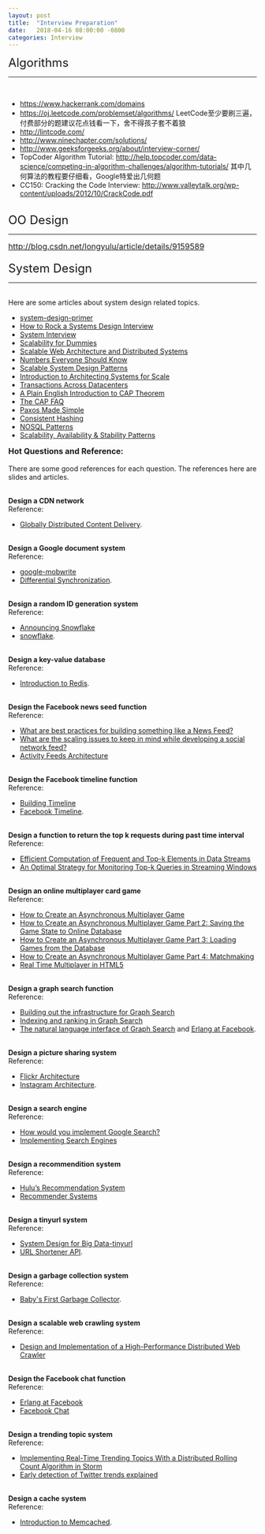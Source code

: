 ```yaml
---
layout: post
title:  "Interview Preparation"
date:   2018-04-16 08:00:00 -0800
categories: Interview
---
```

<body id="note-frame-body">
  <div class="note-content">
    <div class="ennote">
      <div>
        <span style="font-size: 18pt;">Algorithms</span>
        <hr>
      </div>
      <div>
        <br clear="none">
      </div>
      <ul>
        <li>
          <a href="https://www.evernote.com/OutboundRedirect.action?dest=https%3A%2F%2Fwww.hackerrank.com%2Fdomains" shape="rect" target="_blank">https://www.hackerrank.com/domains</a><br clear="none">
        </li>
        <li>
          <a href="https://www.evernote.com/OutboundRedirect.action?dest=https%3A%2F%2Foj.leetcode.com%2Fproblemset%2Falgorithms%2F" shape="rect" target="_blank">https://oj.leetcode.com/problemset/algorithms/</a> LeetCode至少要刷三遍，付费部分的题建议花点钱看一下，舍不得孩子套不着狼
        </li>
        <li>
          <a href="http://lintcode.com/" shape="rect" target="_blank">http://lintcode.com/</a><br clear="none">
        </li>
        <li>
          <a href="http://www.ninechapter.com/solutions/" shape="rect" target="_blank">http://www.ninechapter.com/solutions/</a><br clear="none">
        </li>
        <li>
          <a href="http://www.geeksforgeeks.org/about/interview-corner/" shape="rect" target="_blank">http://www.geeksforgeeks.org/about/interview-corner/</a><br clear="none">
        </li>
        <li>TopCoder Algorithm Tutorial: <a href="http://help.topcoder.com/data-science/competing-in-algorithm-challenges/algorithm-tutorials/" shape="rect" target="_blank">http://help.topcoder.com/data-science/competing-in-algorithm-challenges/algorithm-tutorials/</a> 其中几何算法的教程要仔细看，Google特爱出几何题
        </li>
        <li>CC150: Cracking the Code Interview: <a href="http://www.valleytalk.org/wp-content/uploads/2012/10/CrackCode.pdf" shape="rect" target="_blank">http://www.valleytalk.org/wp-content/uploads/2012/10/CrackCode.pdf</a>&nbsp;
        </li>
      </ul>
      <div>
        <br clear="none">
      </div>
      <div>
        <span style="font-size: 18pt;"><span style="font-size: 18pt;">OO Design</span></span>
        <hr>
        <span style="font-size: 12pt;"></span>
      </div>
      <div>
        <span style="font-size: 12pt;"><a href="http://blog.csdn.net/longyulu/article/details/9159589" shape="rect" target="_blank">http://blog.csdn.net/longyulu/article/details/9159589</a></span>
      </div>
      <div>
        <span style="font-size: 12pt;"><br clear="none"></span>
      </div>
      <div>
        <span style="font-size: 18pt;">System Design</span>
        <hr>
        <div>
          <br clear="none">
        </div>
        <div>
          Here are some articles about system design related topics.
        </div>
        <div>
          <ul>
            <li>
              <a href="https://github.com/donnemartin/system-design-primer" shape="rect" target="_blank">system-design-primer</a><br clear="none">
            </li>
            <li>
              <a href="http://www.palantir.com/2011/10/how-to-rock-a-systems-design-interview/" shape="rect" target="_blank">How to Rock a Systems Design Interview</a><br clear="none">
            </li>
            <li>
              <a href="http://www.hiredintech.com/app#system-design" shape="rect" target="_blank">System Interview</a><br clear="none">
            </li>
            <li>
              <a href="http://www.lecloud.net/tagged/scalability" shape="rect" target="_blank">Scalability for Dummies</a><br clear="none">
            </li>
            <li>
              <a href="http://www.aosabook.org/en/distsys.html" shape="rect" target="_blank">Scalable Web Architecture and Distributed Systems</a><br clear="none">
            </li>
            <li>
              <a href="http://everythingisdata.wordpress.com/2009/10/17/numbers-everyone-should-know/" shape="rect" target="_blank">Numbers Everyone Should Know</a><br clear="none">
            </li>
            <li>
              <a href="http://horicky.blogspot.com/2010/10/scalable-system-design-patterns.html" shape="rect" target="_blank">Scalable System Design Patterns</a><br clear="none">
            </li>
            <li>
              <a href="http://lethain.com/introduction-to-architecting-systems-for-scale/" shape="rect" target="_blank">Introduction to Architecting Systems for Scale</a><br clear="none">
            </li>
            <li>
              <a href="http://snarfed.org/transactions_across_datacenters_io.html" shape="rect" target="_blank">Transactions Across Datacenters</a><br clear="none">
            </li>
            <li>
              <a href="http://ksat.me/a-plain-english-introduction-to-cap-theorem/" shape="rect" target="_blank">A Plain English Introduction to CAP Theorem</a><br clear="none">
            </li>
            <li>
              <a href="https://www.evernote.com/OutboundRedirect.action?dest=https%3A%2F%2Fgithub.com%2Fhenryr%2Fcap-faq" shape="rect" target="_blank">The CAP FAQ</a><br clear="none">
            </li>
            <li>
              <a href="http://research.microsoft.com/en-us/um/people/lamport/pubs/paxos-simple.pdf" shape="rect" target="_blank">Paxos Made Simple</a><br clear="none">
            </li>
            <li>
              <a href="http://www.tom-e-white.com/2007/11/consistent-hashing.html" shape="rect" target="_blank">Consistent Hashing</a><br clear="none">
            </li>
            <li>
              <a href="http://horicky.blogspot.com/2009/11/nosql-patterns.html" shape="rect" target="_blank">NOSQL Patterns</a><br clear="none">
            </li>
            <li>
              <a href="http://www.slideshare.net/jboner/scalability-availability-stability-patterns" shape="rect" target="_blank">Scalability, Availability &amp; Stability Patterns</a><br clear="none">
            </li>
          </ul>
          <div>
            <div style="font-weight: bold; font-size: 16px;">
              <a href="true" id="user-content-qs" name="user-content-qs" shape="rect"></a>Hot Questions and Reference:
            </div>
            <div>
              <br clear="none">
            </div>
            <div>
              There are some good references for each question. The references here are slides and articles.
            </div>
            <div>
              <br clear="none">
            </div>
            <div>
              <p><strong>Design a CDN network</strong><br clear="none">
              Reference:</p>
              <ul>
                <li>
                  <a href="http://www.akamai.com/dl/technical_publications/GloballyDistributedContentDelivery.pdf" shape="rect" target="_blank">Globally Distributed Content Delivery</a>.
                </li>
              </ul>
            </div>
            <div>
              <strong><br clear="none"></strong>
            </div>
            <div>
              <strong>Design a Google document system</strong>
            </div>
            <div>
              Reference:
            </div>
            <div>
              <ul>
                <li>
                  <a href="https://www.evernote.com/OutboundRedirect.action?dest=https%3A%2F%2Fcode.google.com%2Fp%2Fgoogle-mobwrite%2F" shape="rect" target="_blank">google-mobwrite</a><br clear="none">
                </li>
                <li>
                  <a href="https://www.evernote.com/OutboundRedirect.action?dest=https%3A%2F%2Fneil.fraser.name%2Fwriting%2Fsync%2F" shape="rect" target="_blank">Differential Synchronization</a>.
                </li>
              </ul>
            </div>
            <div>
              <strong><br clear="none"></strong>
            </div>
            <div>
              <strong>Design a random ID generation system</strong>
            </div>
            <div>
              Reference:
            </div>
            <div>
              <ul>
                <li>
                  <a href="https://www.evernote.com/OutboundRedirect.action?dest=https%3A%2F%2Fblog.twitter.com%2F2010%2Fannouncing-snowflake" shape="rect" target="_blank">Announcing Snowflake</a><br clear="none">
                </li>
                <li>
                  <a href="https://www.evernote.com/OutboundRedirect.action?dest=https%3A%2F%2Fgithub.com%2Ftwitter%2Fsnowflake%2F" shape="rect" target="_blank">snowflake</a>.
                </li>
              </ul>
            </div>
            <div>
              <strong><br clear="none"></strong>
            </div>
            <div>
              <strong>Design a key-value database</strong>
            </div>
            <div>
              Reference:
            </div>
            <div>
              <ul>
                <li>
                  <a href="http://www.slideshare.net/dvirsky/introduction-to-redis" shape="rect" target="_blank">Introduction to Redis</a>.
                </li>
              </ul>
            </div>
            <div>
              <strong><br clear="none"></strong>
            </div>
            <div>
              <strong>Design the Facebook news seed function</strong>
            </div>
            <div>
              Reference:
            </div>
            <div>
              <ul>
                <li>
                  <a href="http://www.quora.com/What-are-best-practices-for-building-something-like-a-News-Feed" shape="rect" target="_blank">What are best practices for building something like a News Feed?</a><br clear="none">
                </li>
                <li>
                  <a href="http://www.quora.com/Activity-Streams/What-are-the-scaling-issues-to-keep-in-mind-while-developing-a-social-network-feed" shape="rect" target="_blank">What are the scaling issues to keep in mind while developing a social network feed?</a><br clear="none">
                </li>
                <li>
                  <a href="http://www.slideshare.net/danmckinley/etsy-activity-feeds-architecture" shape="rect" target="_blank">Activity Feeds Architecture</a><br clear="none">
                </li>
              </ul>
            </div>
            <div>
              <strong><br clear="none"></strong>
            </div>
            <div>
              <strong>Design the Facebook timeline function</strong>
            </div>
            <div>
              Reference:
            </div>
            <div>
              <ul>
                <li>
                  <a href="https://www.evernote.com/OutboundRedirect.action?dest=https%3A%2F%2Fwww.facebook.com%2Fnote.php%3Fnote_id%3D10150468255628920" shape="rect" target="_blank">Building Timeline</a><br clear="none">
                </li>
                <li>
                  <a href="http://highscalability.com/blog/2012/1/23/facebook-timeline-brought-to-you-by-the-power-of-denormaliza.html" shape="rect" target="_blank">Facebook Timeline</a>.
                </li>
              </ul>
            </div>
            <div>
              <strong><br clear="none"></strong>
            </div>
            <div>
              <strong>Design a function to return the top k requests during past time interval</strong>
            </div>
            <div>
              Reference:
            </div>
            <div>
              <ul>
                <li>
                  <a href="https://www.evernote.com/OutboundRedirect.action?dest=https%3A%2F%2Ficmi.cs.ucsb.edu%2Fresearch%2Ftech_reports%2Freports%2F2005-23.pdf" shape="rect" target="_blank">Efficient Computation of Frequent and Top-k Elements in Data Streams</a><br clear="none">
                </li>
                <li>
                  <a href="http://davis.wpi.edu/xmdv/docs/EDBT11-diyang.pdf" shape="rect" target="_blank">An Optimal Strategy for Monitoring Top-k Queries in Streaming Windows</a><br clear="none">
                </li>
              </ul>
            </div>
            <div>
              <strong><br clear="none"></strong>
            </div>
            <div>
              <strong>Design an online multiplayer card game</strong>
            </div>
            <div>
              Reference:
            </div>
            <div>
              <ul>
                <li>
                  <a href="http://www.indieflashblog.com/how-to-create-an-asynchronous-multiplayer-game.html" shape="rect" target="_blank">How to Create an Asynchronous Multiplayer Game</a><br clear="none">
                </li>
                <li>
                  <a href="http://www.indieflashblog.com/how-to-create-async-part2.html" shape="rect" target="_blank">How to Create an Asynchronous Multiplayer Game Part 2: Saving the Game State to Online Database</a><br clear="none">
                </li>
                <li>
                  <a href="http://www.indieflashblog.com/how-to-create-async-part3.html" shape="rect" target="_blank">How to Create an Asynchronous Multiplayer Game Part 3: Loading Games from the Database</a><br clear="none">
                </li>
                <li>
                  <a href="http://www.indieflashblog.com/how-to-create-async-part4-html.html#comment-4447" shape="rect" target="_blank">How to Create an Asynchronous Multiplayer Game Part 4: Matchmaking</a><br clear="none">
                </li>
                <li>
                  <a href="http://buildnewgames.com/real-time-multiplayer/" shape="rect" target="_blank">Real Time Multiplayer in HTML5</a><br clear="none">
                </li>
              </ul>
            </div>
            <div>
              <strong><br clear="none"></strong>
            </div>
            <div>
              <strong>Design a graph search function</strong>
            </div>
            <div>
              Reference:
            </div>
            <div>
              <ul>
                <li>
                  <a href="https://www.evernote.com/OutboundRedirect.action?dest=https%3A%2F%2Fwww.facebook.com%2Fnotes%2Ffacebook-engineering%2Funder-the-hood-building-out-the-infrastructure-for-graph-search%2F10151347573598920" shape="rect" target="_blank">Building out the infrastructure for Graph Search</a><br clear="none">
                </li>
                <li>
                  <a href="https://www.evernote.com/OutboundRedirect.action?dest=https%3A%2F%2Fwww.facebook.com%2Fnotes%2Ffacebook-engineering%2Funder-the-hood-indexing-and-ranking-in-graph-search%2F10151361720763920" shape="rect" target="_blank">Indexing and ranking in Graph Search</a><br clear="none">
                </li>
                <li>
                  <a href="https://www.evernote.com/OutboundRedirect.action?dest=https%3A%2F%2Fwww.facebook.com%2Fnotes%2Ffacebook-engineering%2Funder-the-hood-the-natural-language-interface-of-graph-search%2F10151432733048920" shape="rect" target="_blank">The natural language interface of Graph Search</a> and <a href="http://www.erlang-factory.com/upload/presentations/31/EugeneLetuchy-ErlangatFacebook.pdf" shape="rect" target="_blank">Erlang at Facebook</a>.
                </li>
              </ul>
            </div>
            <div>
              <strong><br clear="none"></strong>
            </div>
            <div>
              <strong>Design a picture sharing system</strong>
            </div>
            <div>
              Reference:
            </div>
            <div>
              <ul>
                <li>
                  <a href="http://highscalability.com/flickr-architecture" shape="rect" target="_blank">Flickr Architecture</a><br clear="none">
                </li>
                <li>
                  <a href="http://highscalability.com/blog/2011/12/6/instagram-architecture-14-million-users-terabytes-of-photos.html" shape="rect" target="_blank">Instagram Architecture</a>.
                </li>
              </ul>
            </div>
            <div>
              <strong><br clear="none"></strong>
            </div>
            <div>
              <strong>Design a search engine</strong>
            </div>
            <div>
              Reference:
            </div>
            <div>
              <ul>
                <li>
                  <a href="http://programmers.stackexchange.com/questions/38324/interview-question-how-would-you-implement-google-search" shape="rect" target="_blank">How would you implement Google Search?</a><br clear="none">
                </li>
                <li>
                  <a href="http://www.ardendertat.com/2012/01/11/implementing-search-engines/" shape="rect" target="_blank">Implementing Search Engines</a><br clear="none">
                </li>
              </ul>
            </div>
            <div>
              <strong><br clear="none"></strong>
            </div>
            <div>
              <strong>Design a recommendition system</strong>
            </div>
            <div>
              Reference:
            </div>
            <div>
              <ul>
                <li>
                  <a href="http://tech.hulu.com/blog/2011/09/19/recommendation-system/" shape="rect" target="_blank">Hulu’s Recommendation System</a><br clear="none">
                </li>
                <li>
                  <a href="http://ijcai13.org/files/tutorial_slides/td3.pdf" shape="rect" target="_blank">Recommender Systems</a><br clear="none">
                </li>
              </ul>
            </div>
            <div>
              <strong><br clear="none"></strong>
            </div>
            <div>
              <strong>Design a tinyurl system</strong>
            </div>
            <div>
              Reference:
            </div>
            <div>
              <ul>
                <li>
                  <a href="http://n00tc0d3r.blogspot.com/" shape="rect" target="_blank">System Design for Big Data-tinyurl</a><br clear="none">
                </li>
                <li>
                  <a href="https://www.evernote.com/OutboundRedirect.action?dest=https%3A%2F%2Fdevelopers.google.com%2Furl-shortener%2F%3Fcsw%3D1" shape="rect" target="_blank">URL Shortener API</a>.
                </li>
              </ul>
            </div>
            <div>
              <strong><br clear="none"></strong>
            </div>
            <div>
              <strong>Design a garbage collection system</strong>
            </div>
            <div>
              Reference:
            </div>
            <div>
              <ul>
                <li>
                  <a href="http://journal.stuffwithstuff.com/2013/12/08/babys-first-garbage-collector/" shape="rect" target="_blank">Baby's First Garbage Collector</a>.
                </li>
              </ul>
            </div>
            <div>
              <strong><br clear="none"></strong>
            </div>
            <div>
              <strong>Design a scalable web crawling system</strong>
            </div>
            <div>
              Reference:
            </div>
            <div>
              <ul>
                <li>
                  <a href="http://cis.poly.edu/suel/papers/crawl.pdf" shape="rect" target="_blank">Design and Implementation of a High-Performance Distributed Web Crawler</a><br clear="none">
                </li>
              </ul>
            </div>
            <div>
              <strong><br clear="none"></strong>
            </div>
            <div>
              <strong>Design the Facebook chat function</strong>
            </div>
            <div>
              Reference:
            </div>
            <div>
              <ul>
                <li>
                  <a href="http://www.erlang-factory.com/upload/presentations/31/EugeneLetuchy-ErlangatFacebook.pdf" shape="rect" target="_blank">Erlang at Facebook</a><br clear="none">
                </li>
                <li>
                  <a href="https://www.evernote.com/OutboundRedirect.action?dest=https%3A%2F%2Fwww.facebook.com%2Fnote.php%3Fnote_id%3D14218138919%26id%3D9445547199%26index%3D0" shape="rect" target="_blank">Facebook Chat</a><br clear="none">
                </li>
              </ul>
            </div>
            <div>
              <strong><br clear="none"></strong>
            </div>
            <div>
              <strong>Design a trending topic system</strong>
            </div>
            <div>
              Reference:
            </div>
            <div>
              <ul>
                <li>
                  <a href="http://www.michael-noll.com/blog/2013/01/18/implementing-real-time-trending-topics-in-storm/" shape="rect" target="_blank">Implementing Real-Time Trending Topics With a Distributed Rolling Count Algorithm in Storm</a><br clear="none">
                </li>
                <li>
                  <a href="http://snikolov.wordpress.com/2012/11/14/early-detection-of-twitter-trends/" shape="rect" target="_blank">Early detection of Twitter trends explained</a><br clear="none">
                </li>
              </ul>
            </div>
            <div>
              <strong><br clear="none"></strong>
            </div>
            <div>
              <strong>Design a cache system</strong>
            </div>
            <div>
              Reference:
            </div>
            <ul>
              <li>
                <a href="http://www.slideshare.net/oemebamo/introduction-to-memcached" shape="rect" target="_blank">Introduction to Memcached</a>.
              </li>
            </ul>
          </div>
          <div>
            <br clear="none">
          </div>
        </div><br clear="none">
      </div>
    </div>
  </div>
</body>